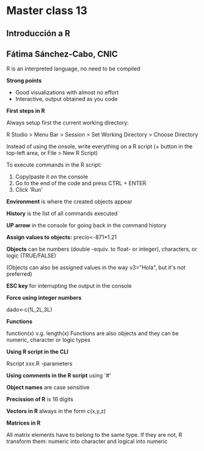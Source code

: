 # Master class 13

## Introducción a R

## Fátima Sánchez-Cabo, CNIC

R is an interpreted language, no need to be compiled

**Strong points**
* Good visualizations with almost no effort
* Interactive, output obtained as you code

**First steps in R**

Always setup first the current working directory:

R Studio > Menu Bar > Session > Set Working Directory > Choose Directory

Instead of using the onsole, write everything on a R script (+ button in the top-left area, or File > New R Script)

To execute commands in the R script:

1. Copy/paste it on the console
2. Go to the end of the code and press CTRL + ENTER
3. Click 'Run'

**Environment** is where the created objects appear

**History** is the list of all commands executed

**UP arrow** in the console for going back in the command history

**Assign values to objects:** precio<-871*1.21

**Objects** can be numbers (double -equiv. to float- or integer), characters, or logic (TRUE/FALSE)

(Objects can also be assigned values in the way v3="Hola", but it's not preferred)

**ESC key** for interrupting the output in the console

**Force using integer numbers**

dado<-c(1L,2L,3L)

**Functions**

function(x)
v.g. length(x)
Functions are also objects and they can be numeric, character or logic types

**Using R script in the CLI**

Rscript xxx.R -parameters

**Using comments in the R script** using '#'

**Object names** are case sensitive

**Precission of R** is 16 digits

**Vectors in R** always in the form c(x,y,z)

**Matrices in R** 

All matrix elements have to belong to the same type. 
If they are not, R transform them: numeric into character and logical into numeric

